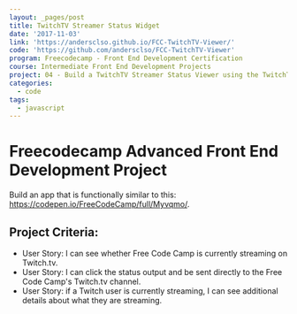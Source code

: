 ```yaml
---
layout: _pages/post
title: TwitchTV Streamer Status Widget
date: '2017-11-03'
link: 'https://andersclso.github.io/FCC-TwitchTV-Viewer/'
code: 'https://github.com/andersclso/FCC-TwitchTV-Viewer'
program: Freecodecamp - Front End Development Certification
course: Intermediate Front End Development Projects
project: 04 - Build a TwitchTV Streamer Status Viewer using the TwitchTV Api
categories:
  - code
tags:
  - javascript
---
```

# Freecodecamp Advanced Front End Development Project
Build an app that is functionally similar to this: https://codepen.io/FreeCodeCamp/full/Myvqmo/.

## Project Criteria:
* User Story: I can see whether Free Code Camp is currently streaming on Twitch.tv.
* User Story: I can click the status output and be sent directly to the Free Code Camp's Twitch.tv channel.
* User Story: if a Twitch user is currently streaming, I can see additional details about what they are streaming.
